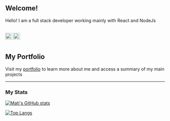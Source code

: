 ## Welcome! 
Hello! I am a full stack developer working mainly with React and NodeJs

<br/>

<a href="https://www.linkedin.com/in/mati-diaz/">
<img align="left" alt="Matias Diaz Linkedin" width="22px" src="https://icongr.am/fontawesome/linkedin.svg?size=50&color=2a6ecb" />
</a>
<a href="https://portfolio-mdr.vercel.app/">
<img align="left" alt="Matias Diaz Portfolio" width="22px" src="https://icongr.am/fontawesome/link.svg?size=50&color=2a6ecb" />
</a>

<br/>
<br/>

## My Portfolio

Visit my [portfolio](https://portfolio-mdr.vercel.app/) to learn more about me and access a summary of my main projects

***

### My Stats

[![Mati's GitHub stats](https://github-readme-stats.vercel.app/api?username=mati-diaz&show_icons=true&bg_color=0e1117&text_color=c9d1d9&include_all_commits=true&hide_border=true)](https://github.com/mati-diaz/github-readme-stats)

[![Top Langs](https://github-readme-stats.vercel.app/api/top-langs/?username=mati-diaz&layout=compact&show_icons=true&bg_color=0e1117&text_color=c9d1d9&hide_border=true)](https://github.com/mati-diaz/github-readme-stats)
